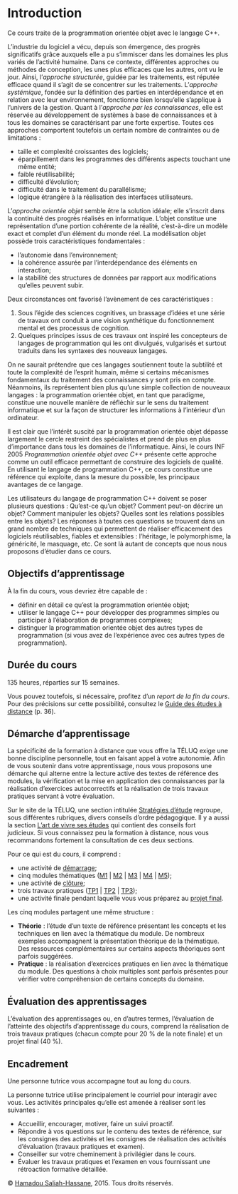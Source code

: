 # Introduction

Ce cours traite de la programmation orientée objet avec le langage C++.

L’industrie du logiciel a vécu, depuis son émergence, des progrès significatifs grâce auxquels elle a pu s’immiscer dans les domaines les plus variés de l’activité humaine. Dans ce contexte, différentes approches ou méthodes de conception, les unes plus efficaces que les autres, ont vu le jour. Ainsi, l’_approche structurée_, guidée par les traitements, est réputée efficace quand il s’agit de se concentrer sur les traitements. L’_approche systémique_, fondée sur la définition des parties en interdépendance et en relation avec leur environnement, fonctionne bien lorsqu’elle s’applique à l’univers de la gestion. Quant à l’_approche par les connaissances_, elle est réservée au développement de systèmes à base de connaissances et à tous les domaines se caractérisant par une forte expertise. Toutes ces approches comportent toutefois un certain nombre de contraintes ou de limitations :

*   taille et complexité croissantes des logiciels;
*   éparpillement dans les programmes des différents aspects touchant une même entité;
*   faible réutilisabilité;
*   difficulté d’évolution;
*   difficulté dans le traitement du parallélisme;
*   logique étrangère à la réalisation des interfaces utilisateurs.

L’_approche orientée objet_ semble être la solution idéale; elle s’inscrit dans la continuité des progrès réalisés en informatique. L’objet constitue une représentation d’une portion cohérente de la réalité, c’est-à-dire un modèle exact et complet d’un élément du monde réel. La modélisation objet possède trois caractéristiques fondamentales :

*   l’autonomie dans l’environnement;
*   la cohérence assurée par l’interdépendance des éléments en interaction;
*   la stabilité des structures de données par rapport aux modifications qu’elles peuvent subir.

Deux circonstances ont favorisé l’avènement de ces caractéristiques :

1.  Sous l’égide des sciences cognitives, un brassage d’idées et une série de travaux ont conduit à une vision synthétique du fonctionnement mental et des processus de cognition.
2.  Quelques principes issus de ces travaux ont inspiré les concepteurs de langages de programmation qui les ont divulgués, vulgarisés et surtout traduits dans les syntaxes des nouveaux langages.

On ne saurait prétendre que ces langages soutiennent toute la subtilité et toute la complexité de l’esprit humain, même si certains mécanismes fondamentaux du traitement des connaissances y sont pris en compte. Néanmoins, ils représentent bien plus qu’une simple collection de nouveaux langages : la programmation orientée objet, en tant que paradigme, constitue une nouvelle manière de réfléchir sur le sens du traitement informatique et sur la façon de structurer les informations à l’intérieur d’un ordinateur.

Il est clair que l’intérêt suscité par la programmation orientée objet dépasse largement le cercle restreint des spécialistes et prend de plus en plus d’importance dans tous les domaines de l’informatique. Ainsi, le cours INF 2005 _Programmation orientée objet avec C++_ présente cette approche comme un outil efficace permettant de construire des logiciels de qualité. En utilisant le langage de programmation C++, ce cours constitue une référence qui exploite, dans la mesure du possible, les principaux avantages de ce langage.

Les utilisateurs du langage de programmation C++ doivent se poser plusieurs questions : Qu’est-ce qu’un objet? Comment peut-on décrire un objet? Comment manipuler les objets? Quelles sont les relations possibles entre les objets? Les réponses à toutes ces questions se trouvent dans un grand nombre de techniques qui permettent de réaliser efficacement des logiciels réutilisables, fiables et extensibles : l’héritage, le polymorphisme, la généricité, le masquage, etc. Ce sont là autant de concepts que nous nous proposons d’étudier dans ce cours.

## Objectifs d’apprentissage

À la fin du cours, vous devriez être capable de :

*   définir en détail ce qu’est la programmation orientée objet;
*   utiliser le langage C++ pour développer des programmes simples ou participer à l’élaboration de programmes complexes;
*   distinguer la programmation orientée objet des autres types de programmation (si vous avez de l’expérience avec ces autres types de programmation).

## Durée du cours

135 heures, réparties sur 15 semaines.

Vous pouvez toutefois, si nécessaire, profitez d’un _report de la fin du cours_. Pour des précisions sur cette possibilité, consultez le [Guide des études à distance](https://www.teluq.ca/site/documents/etudes/guide_etudes_distance.pdf "Guide des études à distance") (p. 36).

## Démarche d’apprentissage

La spécificité de la formation à distance que vous offre la TÉLUQ exige une bonne discipline personnelle, tout en faisant appel à votre autonomie. Afin de vous soutenir dans votre apprentissage, nous vous proposons une démarche qui alterne entre la lecture active des textes de référence des modules, la vérification et la mise en application des connaissances par la réalisation d’exercices autocorrectifs et la réalisation de trois travaux pratiques servant à votre évaluation.

Sur le site de la TÉLUQ, une section intitulée [Stratégies d’étude](https://www.teluq.uquebec.ca/pls/modlect/diegmk01.pr_init_gm_v1?p_guide_code=STRAT_ETUDE) regroupe, sous différentes rubriques, divers conseils d’ordre pédagogique. Il y a aussi la section [L’art de vivre ses études](https://www.teluq.ca/siteweb/sante/) qui contient des conseils fort judicieux. Si vous connaissez peu la formation à distance, nous vous recommandons fortement la consultation de ces deux sections.

Pour ce qui est du cours, il comprend :

*   une activité de [démarrage](https://inf2005.teluq.ca/apprentissage/demarrage/ "Démarrage");
*   cinq modules thématiques ([M1](https://inf2005.teluq.ca/apprentissage/module-1/introduction/ "Introduction") | [M2](https://inf2005.teluq.ca/apprentissage/module-2/introduction/ "Introduction") | [M3](https://inf2005.teluq.ca/apprentissage/module-3/introduction/ "Introduction") | [M4](https://inf2005.teluq.ca/apprentissage/module-4/introduction/ "Introduction") | [M5](https://inf2005.teluq.ca/apprentissage/module-5/introduction/ "Introduction"));
*   une activité de [clôture](https://inf2005.teluq.ca/apprentissage/cloture/ "Clôture");
*   trois travaux pratiques ([TP1](https://inf2005.teluq.ca/evaluation/travail-pratique-1/ "Travail pratique 1") | [TP2](https://inf2005.teluq.ca/evaluation/travail-pratique-2/ "Travail pratique 2") | [TP3](https://inf2005.teluq.ca/evaluation/travail-pratique-3/ "Travail pratique 3"));
*   une activité finale pendant laquelle vous vous préparez au [projet final](https://inf2005.teluq.ca/evaluation/projetfinal/ "Examen").

Les cinq modules partagent une même structure :

*   **Théorie** : l’étude d’un texte de référence présentant les concepts et les techniques en lien avec la thématique du module. De nombreux exemples accompagnent la présentation théorique de la thématique. Des ressources complémentaires sur certains aspects théoriques sont parfois suggérées.
*   **Pratique** : la réalisation d’exercices pratiques en lien avec la thématique du module. Des questions à choix multiples sont parfois présentes pour vérifier votre compréhension de certains concepts du domaine.

## Évaluation des apprentissages

L’évaluation des apprentissages ou, en d’autres termes, l’évaluation de l’atteinte des objectifs d’apprentissage du cours, comprend la réalisation de trois travaux pratiques (chacun compte pour 20 % de la note finale) et un projet final (40 %).

## Encadrement

Une personne tutrice vous accompagne tout au long du cours.

La personne tutrice utilise principalement le courriel pour interagir avec vous. Les activités principales qu’elle est amenée à réaliser sont les suivantes :

*   Accueillir, encourager, motiver, faire un suivi proactif.
*   Répondre à vos questions sur le contenu des textes de référence, sur les consignes des activités et les consignes de réalisation des activités d’évaluation (travaux pratiques et examen).
*   Conseiller sur votre cheminement à privilégier dans le cours.
*   Évaluer les travaux pratiques et l’examen en vous fournissant une rétroaction formative détaillée.

© [Hamadou Saliah-Hassane](https://www.teluq.ca/siteweb/univ/saliah.html), 2015. Tous droits réservés.
